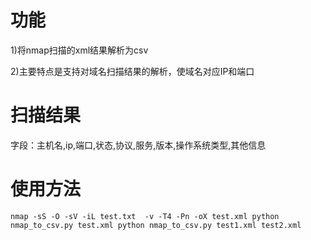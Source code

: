 # 功能
1)将nmap扫描的xml结果解析为csv

2)主要特点是支持对域名扫描结果的解析，使域名对应IP和端口
# 扫描结果
字段：主机名,ip,端口,状态,协议,服务,版本,操作系统类型,其他信息
# 使用方法
`
nmap -sS -O -sV -iL test.txt  -v -T4 -Pn -oX test.xml
python nmap_to_csv.py test.xml
python nmap_to_csv.py test1.xml test2.xml
`
